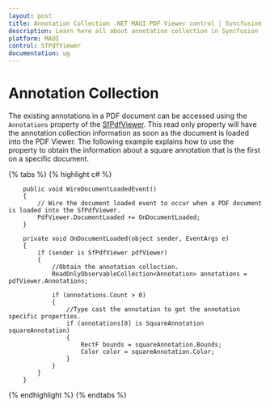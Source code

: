 ```yaml
---
layout: post
title: Annotation Collection .NET MAUI PDF Viewer control | Syncfusion
description: Learn here all about annotation collection in Syncfusion .NET MAUI PDF Viewer (SfPdfViewer) control and its uses.
platform: MAUI
control: SfPdfViewer
documentation: ug
---
```


# Annotation Collection

The existing annotations in a PDF document can be accessed using the `Annotations` property of the [SfPdfViewer](https://help.syncfusion.com/cr/maui/Syncfusion.Maui.PdfViewer.SfPdfViewer.html). This read only property will have the annotation collection information as soon as the document is loaded into the PDF Viewer. The following example explains how to use the property to obtain the information about a square annotation that is the first on a specific document.

{% tabs %}
{% highlight c# %}

        public void WireDocumentLoadedEvent()
        {
            // Wire the document loaded event to occur when a PDF document is loaded into the SfPdfViewer.
            PdfViewer.DocumentLoaded += OnDocumentLoaded;
        }

        private void OnDocumentLoaded(object sender, EventArgs e)
        {
            if (sender is SfPdfViewer pdfViewer)
            {
                //Obtain the annotation collection.
                ReadOnlyObservableCollection<Annotation> annotations = pdfViewer.Annotations;
                
                if (annotations.Count > 0)
                {
                    //Type cast the annotation to get the annotation specific properties.
                    if (annotations[0] is SquareAnnotation squareAnnotation)
                    {
                        RectF bounds = squareAnnotation.Bounds;
                        Color color = squareAnnotation.Color;
                    }
                }
            }
        }
		
{% endhighlight %}
{% endtabs %}